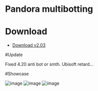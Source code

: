 # Pandora multibotting
# Download 
* [Download v2.03](https://github.com/PthAtomic/Pandora/releases/download/pandora/Pandora.exe)

#Update

Fixed 4.20 anti bot or smth. Ubisoft retard...


#Showcase

![image](https://cdn.discordapp.com/attachments/1060973280967798948/1089959477396119723/panda1.png)
![image](https://cdn.discordapp.com/attachments/1060973280967798948/1089959477740048506/panda2.png)
![image](https://cdn.discordapp.com/attachments/1060973280967798948/1089959478037860512/panda3.png)
